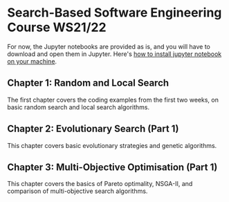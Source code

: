 # Search-Based Software Engineering Course WS21/22

For now, the Jupyter notebooks are provided as is, and you will have to download and open them in Jupyter. Here's [how to install jupyter notebook on your machine](https://www.dataquest.io/blog/jupyter-notebook-tutorial/).


## Chapter 1: Random and Local Search

The first chapter covers the coding examples from the first two weeks, on basic random search and local search algorithms.

## Chapter 2: Evolutionary Search (Part 1)

This chapter covers basic evolutionary strategies and genetic algorithms.

## Chapter 3: Multi-Objective Optimisation (Part 1)

This chapter covers the basics of Pareto optimality, NSGA-II, and comparison
of multi-objective search algorithms.


